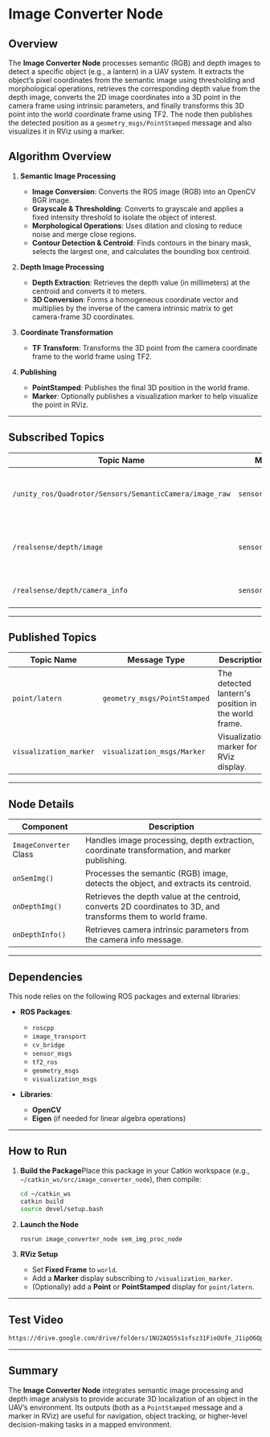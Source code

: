 
# Image Converter Node

## Overview

The **Image Converter Node** processes semantic (RGB) and depth images to detect a specific object (e.g., a lantern) in a UAV system. It extracts the object’s pixel coordinates from the semantic image using thresholding and morphological operations, retrieves the corresponding depth value from the depth image, converts the 2D image coordinates into a 3D point in the camera frame using intrinsic parameters, and finally transforms this 3D point into the world coordinate frame using TF2. The node then publishes the detected position as a `geometry_msgs/PointStamped` message and also visualizes it in RViz using a marker.

## Algorithm Overview

1. **Semantic Image Processing**

   - **Image Conversion**: Converts the ROS image (RGB) into an OpenCV BGR image.
   - **Grayscale & Thresholding**: Converts to grayscale and applies a fixed intensity threshold to isolate the object of interest.
   - **Morphological Operations**: Uses dilation and closing to reduce noise and merge close regions.
   - **Contour Detection & Centroid**: Finds contours in the binary mask, selects the largest one, and calculates the bounding box centroid.
2. **Depth Image Processing**

   - **Depth Extraction**: Retrieves the depth value (in millimeters) at the centroid and converts it to meters.
   - **3D Conversion**: Forms a homogeneous coordinate vector and multiplies by the inverse of the camera intrinsic matrix to get camera-frame 3D coordinates.
3. **Coordinate Transformation**

   - **TF Transform**: Transforms the 3D point from the camera coordinate frame to the world frame using TF2.
4. **Publishing**

   - **PointStamped**: Publishes the final 3D position in the world frame.
   - **Marker**: Optionally publishes a visualization marker to help visualize the point in RViz.

---

## Subscribed Topics

| **Topic Name**                                      | **Message Type**     | **Description**                         |
| --------------------------------------------------------- | -------------------------- | --------------------------------------------- |
| `/unity_ros/Quadrotor/Sensors/SemanticCamera/image_raw` | `sensor_msgs/Image`      | Semantic image input from a simulated camera. |
| `/realsense/depth/image`                                | `sensor_msgs/Image`      | Depth image input from a depth camera.        |
| `/realsense/depth/camera_info`                          | `sensor_msgs/CameraInfo` | Camera intrinsic parameters.                  |

---

## Published Topics

| **Topic Name**     | **Message Type**         | **Description**                               |
| ------------------------ | ------------------------------ | --------------------------------------------------- |
| `point/latern`         | `geometry_msgs/PointStamped` | The detected lantern's position in the world frame. |
| `visualization_marker` | `visualization_msgs/Marker`  | Visualization marker for RViz display.              |

---

## Node Details

| **Component**      | **Description**                                                                                         |
| ------------------------ | ------------------------------------------------------------------------------------------------------------- |
| `ImageConverter` Class | Handles image processing, depth extraction, coordinate transformation, and marker publishing.                 |
| `onSemImg()`           | Processes the semantic (RGB) image, detects the object, and extracts its centroid.                            |
| `onDepthImg()`         | Retrieves the depth value at the centroid, converts 2D coordinates to 3D, and transforms them to world frame. |
| `onDepthInfo()`        | Retrieves camera intrinsic parameters from the camera info message.                                           |

---

## Dependencies

This node relies on the following ROS packages and external libraries:

- **ROS Packages**:

  - `roscpp`
  - `image_transport`
  - `cv_bridge`
  - `sensor_msgs`
  - `tf2_ros`
  - `geometry_msgs`
  - `visualization_msgs`
- **Libraries**:

  - **OpenCV**
  - **Eigen** (if needed for linear algebra operations)

---

## How to Run

1. **Build the Package**Place this package in your Catkin workspace (e.g., `~/catkin_ws/src/image_converter_node`), then compile:

   ```bash
   cd ~/catkin_ws
   catkin build
   source devel/setup.bash
   ```
2. **Launch the Node**

   ```bash
   rosrun image_converter_node sem_img_proc_node
   ```
3. **RViz Setup**

   - Set **Fixed Frame** to `world`.
   - Add a **Marker** display subscribing to `/visualization_marker`.
   - (Optionally) add a **Point** or **PointStamped** display for `point/latern`.

---


## Test Video

```bash
https://drive.google.com/drive/folders/1NU2AQS5s1sfsz31FieOUfe_J1ipO6Qpv?usp=sharing
```


---

## Summary

The **Image Converter Node** integrates semantic image processing and depth image analysis to provide accurate 3D localization of an object in the UAV’s environment. Its outputs (both as a `PointStamped` message and a marker in RViz) are useful for navigation, object tracking, or higher-level decision-making tasks in a mapped environment.

